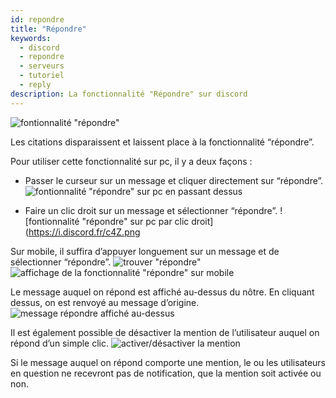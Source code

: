 ```yaml
---
id: repondre
title: "Répondre"
keywords:
  - discord
  - repondre
  - serveurs
  - tutoriel
  - reply
description: La fonctionnalité "Répondre" sur discord
---
```


![fontionnalité "répondre"](https://i.discord.fr/aiX.png)

Les citations disparaissent et laissent place à la fonctionnalité “répondre”.

Pour utiliser cette fonctionnalité sur pc, il y a deux façons :

- Passer le curseur sur un message et cliquer directement sur “répondre”.
![fontionnalité "répondre" sur pc en passant dessus](https://i.discord.fr/lqr.png)

- Faire un clic droit sur un message et sélectionner “répondre”.
![fontionnalité "répondre" sur pc par clic droit](https://i.discord.fr/c4Z.png

Sur mobile, il suffira d’appuyer longuement sur un message et de sélectionner “répondre”.
![trouver "répondre"](https://i.discord.fr/JPa.jpg)
![affichage de la fonctionnalité "répondre" sur mobile](https://i.discord.fr/VOc.jpg)

Le message auquel on répond est affiché au-dessus du nôtre. En cliquant dessus, on est renvoyé au message d’origine.
![message répondre affiché au-dessus](https://i.discord.fr/cwd.png)

Il est également possible de désactiver la mention de l’utilisateur auquel on répond d’un simple clic.
![activer/désactiver la mention](https://i.discord.fr/Yof.png)

Si le message auquel on répond comporte une mention, le ou les utilisateurs en question ne recevront pas de notification, que la mention soit activée ou non.
